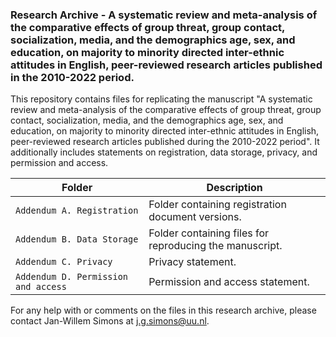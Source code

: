 ### Research Archive - A systematic review and meta-analysis of the comparative effects of group threat, group contact, socialization, media, and the demographics age, sex, and education, on majority to minority directed inter-ethnic attitudes in English, peer-reviewed research articles published in the 2010-2022 period.
This repository contains files for replicating the manuscript "A systematic review and meta-analysis of the comparative effects of group threat, group contact, socialization, media, and the demographics age, sex, and education, on majority to minority directed inter-ethnic attitudes in English, peer-reviewed research articles published during the 2010-2022 period". It additionally includes statements on registration, data storage, privacy, and permission and access. 

| Folder | Description |
| ----------- | ----------- |
| `Addendum A. Registration` | Folder containing registration document versions. |
| `Addendum B. Data Storage` | Folder containing files for reproducing the manuscript. |
| `Addendum C. Privacy` | Privacy statement. |
| `Addendum D. Permission and access` | Permission and access statement. |

For any help with or comments on the files in this research archive, please contact Jan-Willem Simons at j.g.simons@uu.nl.
